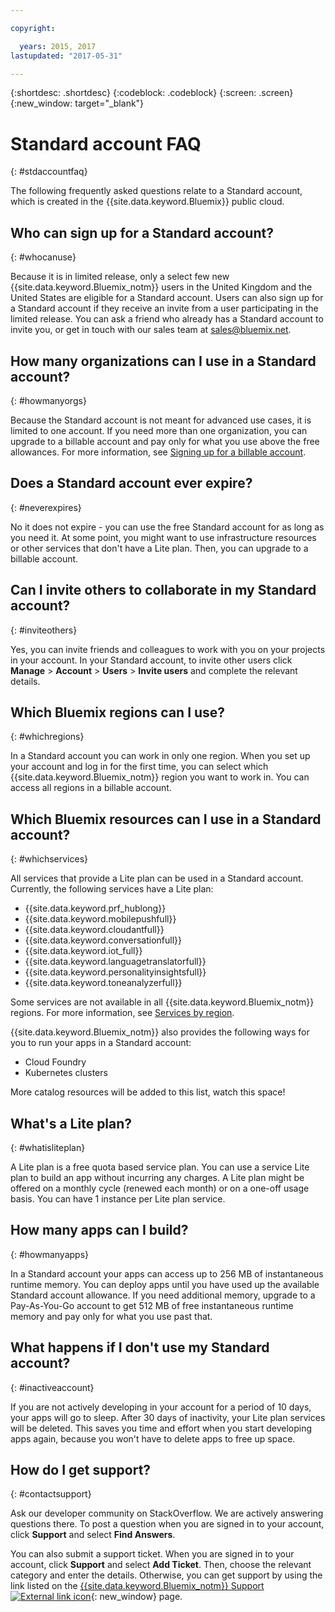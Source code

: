 ```yaml
---

copyright:

  years: 2015, 2017
lastupdated: "2017-05-31"

---
```


{:shortdesc: .shortdesc}
{:codeblock: .codeblock}
{:screen: .screen}
{:new_window: target="_blank"}

# Standard account FAQ 
{: #stdaccountfaq}

The following frequently asked questions relate to a Standard account, which is created in the {{site.data.keyword.Bluemix}} public cloud.

## Who can sign up for a Standard account?
{: #whocanuse}

Because it is in limited release, only a select few new {{site.data.keyword.Bluemix_notm}} users in the United Kingdom and the United States are eligible for a Standard account. Users can also sign up for a Standard account if they receive an invite from a user participating in the limited release. You can ask a friend who already has a Standard account to invite you, or get in touch with our sales team at sales@bluemix.net.

## How many organizations can I use in a Standard account?
{: #howmanyorgs}

Because the Standard account is not meant for advanced use cases, it is limited to one account. If you need more than one organization, you can upgrade to a billable account and pay only for what you use above the free allowances. For more information, see [Signing up for a billable account](/docs/pricing/billable.html#billable).

## Does a Standard account ever expire?
{: #neverexpires}
   
No it does not expire - you can use the free Standard account for as long as you need it. At some point, you might want to use infrastructure resources or other services that don't have a Lite plan. Then, you can upgrade to a billable account. 

## Can I invite others to collaborate in my Standard account?
{: #inviteothers}

Yes, you can invite friends and colleagues to work with you on your projects in your account. In your Standard account, to invite other users click **Manage** &gt; **Account** &gt; **Users** &gt; **Invite users** and complete the relevant details.  

## Which Bluemix regions can I use?
{: #whichregions}

In a Standard account you can work in only one region. When you set up your account and log in for the first time, you can select which {{site.data.keyword.Bluemix_notm}} region you want to work in. You can access all regions in a billable account.

## Which Bluemix resources can I use in a Standard account?
{: #whichservices}

All services that provide a Lite plan can be used in a Standard account. Currently, the following services have a Lite plan:

<ul>
<li>{{site.data.keyword.prf_hublong}}</li>
<li>{{site.data.keyword.mobilepushfull}}</li>
<li>{{site.data.keyword.cloudantfull}}</li>
<li>{{site.data.keyword.conversationfull}}</li>
<li>{{site.data.keyword.iot_full}}</li>
<li>{{site.data.keyword.languagetranslatorfull}}</li>
<li>{{site.data.keyword.personalityinsightsfull}}</li>
<li>{{site.data.keyword.toneanalyzerfull}}</li>
</ul>

Some services are not available in all {{site.data.keyword.Bluemix_notm}} regions. For more information, see [Services by region](/docs/services/services_region.html#services_region).

{{site.data.keyword.Bluemix_notm}} also provides the following ways for you to run your apps in a Standard account:
<ul>
<li>Cloud Foundry</li>
<li>Kubernetes clusters</li>
</ul>

More catalog resources will be added to this list, watch this space! 

## What's a Lite plan?
{: #whatisliteplan}

A Lite plan is a free quota based service plan. You can use a service Lite plan to build an app without incurring any charges. A Lite plan might be offered on a monthly cycle (renewed each month) or on a one-off usage basis. You can have 1 instance per Lite plan service.  

## How many apps can I build?
{: #howmanyapps}

In a Standard account your apps can access up to 256 MB of instantaneous runtime memory. You can deploy apps until you have used up the available Standard account allowance. If you need additional memory, upgrade to a Pay-As-You-Go account to get 512 MB of free instantaneous runtime memory and pay only for what you use past that.

## What happens if I don't use my Standard account?
{: #inactiveaccount}

If you are not actively developing in your account for a period of 10 days, your apps will go to sleep. After 30 days of inactivity, your Lite plan services will be deleted. This saves you time and effort when you start developing apps again, because you won't have to delete apps to free up space.

## How do I get support?
{: #contactsupport}

Ask our developer community on StackOverflow. We are actively answering questions there. To post a question when you are signed in to your account, click **Support** and select **Find Answers**.  

You can also submit a support ticket. When you are signed in to your account, click **Support** and select **Add Ticket**. Then, choose the relevant category and enter the details. Otherwise, you can get support by using the link listed on the [{{site.data.keyword.Bluemix_notm}} Support ![External link icon](../icons/launch-glyph.svg)](http://ibm.biz/bluemixsupport){: new_window} page. 
